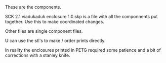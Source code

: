 These are the components.

SCK 2.1 viadukaduk enclosure 1.0.skp is a file with all the componnents put together. Use this to make coordinated changes.

Other files are single component files.

U can use the stl's to make / order prints directly.

In reality the enclosures printed in PETG required some patience and a bit of corrections with a stanley knife.
